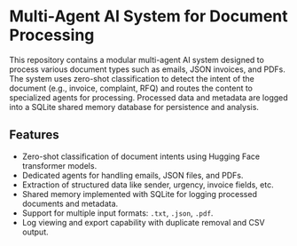 # Multi-Agent AI System for Document Processing

This repository contains a modular multi-agent AI system designed to process various document types such as emails, JSON invoices, and PDFs. The system uses zero-shot classification to detect the intent of the document (e.g., invoice, complaint, RFQ) and routes the content to specialized agents for processing. Processed data and metadata are logged into a SQLite shared memory database for persistence and analysis.

## Features

- Zero-shot classification of document intents using Hugging Face transformer models.
- Dedicated agents for handling emails, JSON files, and PDFs.
- Extraction of structured data like sender, urgency, invoice fields, etc.
- Shared memory implemented with SQLite for logging processed documents and metadata.
- Support for multiple input formats: `.txt`, `.json`, `.pdf`.
- Log viewing and export capability with duplicate removal and CSV output.

